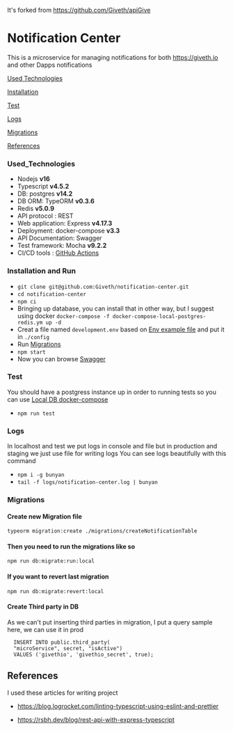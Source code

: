 It's forked from https://github.com/Giveth/apiGive
# Notification Center
This is a microservice for managing notifications for both https://giveth.io and other Dapps notifications

[Used Technologies](#Used_Technologies)

[Installation](#Installation)

[Test](#Test)

[Logs](#Logs)

[Migrations](#Migrations)

[References](#References)

### Used_Technologies
* Nodejs **v16**
* Typescript **v4.5.2**
* DB: postgres **v14.2**
* DB ORM: TypeORM **v0.3.6**
* Redis **v5.0.9**
* API protocol : REST
* Web application: Express **v4.17.3**
* Deployment: docker-compose **v3.3**
* API Documentation: Swagger
* Test framework: Mocha **v9.2.2**
* CI/CD tools : [GitHub Actions](https://github.com/Giveth/notification-center/blob/staging/.github/workflows/CI-CD.yml)

### Installation and Run

* `git clone git@github.com:Giveth/notification-center.git`
* `cd notification-center`
* `npm ci`
* Bringing up database, you can install that in other way, but I suggest
  using docker `docker-compose -f docker-compose-local-postgres-redis.ym up -d`
* Creat a file named `development.env` based on [Env example file](./config/example.env) and put it in `./config`
* Run [Migrations](#Migrations)
* `npm start`
* Now you can browse [Swagger](http:localhost:3040/docs)

### Test
You should have a postgress instance up in order to running tests so you can use  [Local DB docker-compose](./docker-compose-local-postgres-redis.ym)
* `npm run test`

### Logs

In localhost and test we put logs in console and file but in production and staging we just use file for writing logs You can see logs beautifully with this command

* `npm i -g bunyan`
* `tail -f logs/notification-center.log | bunyan`

### Migrations

#### Create new Migration file

```
typeorm migration:create ./migrations/createNotificationTable
```


#### Then you need to run the migrations like so

```
npm run db:migrate:run:local
```

#### If you want to revert last migration

```
npm run db:migrate:revert:local
```

#### Create Third party in DB
As we can't put inserting third parties in migration, I put a query sample here, we can use it in prod

```
  INSERT INTO public.third_party(
  "microService", secret, "isActive")
  VALUES ('givethio', 'givethio_secret', true);
```

## References

I used these articles for writing project

* https://blog.logrocket.com/linting-typescript-using-eslint-and-prettier

* https://rsbh.dev/blog/rest-api-with-express-typescript
